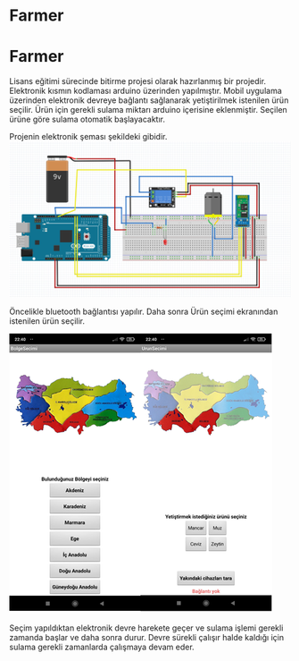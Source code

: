 # Farmer

# Farmer
Lisans eğitimi sürecinde bitirme projesi olarak hazırlanmış bir projedir. Elektronik kısmın kodlaması arduino üzerinden yapılmıştır. Mobil uygulama üzerinden elektronik devreye bağlantı sağlanarak yetiştirilmek istenilen ürün seçilir. Ürün için gerekli sulama miktarı arduino içerisine eklenmiştir. Seçilen ürüne göre sulama otomatik başlayacaktır. 

Projenin elektronik şeması şekildeki gibidir.
![](Devre%20Semasi.png ) </br>

Öncelikle bluetooth bağlantısı yapılır. Daha sonra Ürün seçimi ekranından istenilen ürün seçilir. 

![](urunsecimi.png ) </br>

Seçim yapıldıktan elektronik devre harekete geçer ve sulama işlemi gerekli zamanda başlar ve daha sonra durur. Devre sürekli çalışır halde kaldığı için sulama gerekli zamanlarda çalışmaya devam eder.
